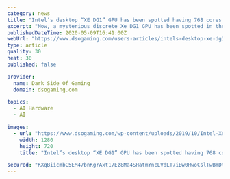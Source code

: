 ```yaml
---
category: news
title: "Intel’s desktop “XE DG1” GPU has been spotted having 768 cores in the SiSoftware database"
excerpt: "Now, a mysterious discrete Xe DG1 GPU has been spotted in the SiSoftware database. This is not the first time we are hearing about a discrete graphics processor from INTEL though. An Xe-LP graphics processor with 968 cores having all 120 EUs enabled,"
publishedDateTime: 2020-05-09T16:41:00Z
webUrl: "https://www.dsogaming.com/users-articles/intels-desktop-xe-dg1-gpu-has-been-spotted-having-768-cores-in-the-sisoftware-database/"
type: article
quality: 30
heat: 30
published: false

provider:
  name: Dark Side Of Gaming
  domain: dsogaming.com

topics:
  - AI Hardware
  - AI

images:
  - url: "https://www.dsogaming.com/wp-content/uploads/2019/10/Intel-Xe-GPU-temp.jpg"
    width: 1280
    height: 720
    title: "Intel’s desktop “XE DG1” GPU has been spotted having 768 cores in the SiSoftware database"

secured: "KXqBiicmbC5EM47bnKgrAxt17Ez8Ma4SHatmYncLVdLT7iBw0HwoCslTwBmDtiuo6RNqO+ubZw7afseY28RNP7ELly1f9GDoAaq49MGOccJsPKLo884CmlYgSXvUYV2QBQ9/XjRXFOL/eueJ8fG0+p3iR6Wzl2hGOBISlMuJdZkch4beiVgj//Et6uyQVa06KiX1SOPKWrX2RJE0bJU3erp4UvqPXw3gC4dYXHP/pZ/HeTmAyp8xKtiqgX+O32HNZ1bvNby+wfL1M72HQ+FnXecgAmM7LOcoSSj3mQUXtwPYurlJRz24bW6SiDIiAWxb2udZ9qjICrGNm3fiEFgEcElg1t4vtrzBoNAc7tClSqKamDiURLYveG1Idv+y77uSWsa22eIvS+qYqOE/pyDyJR5me0phIs8pDeTiD9/W4nojCqme6RjWHQ9KygqW3ngHarWLo37DagSnfGTbWYvGMuma4kUt89npDAxiGX8jih4=;xo2W61Ybqj3OjlT6d+Pe9Q=="
---
```


